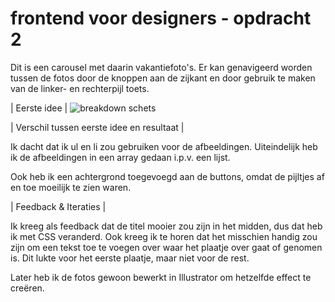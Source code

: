 # frontend voor designers - opdracht 2

Dit is een carousel met daarin vakantiefoto's. Er kan genavigeerd worden tussen de fotos door de knoppen aan de zijkant en door gebruik te maken van de linker- en rechterpijl toets.

| Eerste idee |
![breakdown schets](frontendvoordesigners/opdracht2/images/breakdown-schets.jpg)


| Verschil tussen eerste idee en resultaat |

Ik dacht dat ik ul en li zou gebruiken voor de afbeeldingen. Uiteindelijk heb ik de afbeeldingen in een array gedaan i.p.v. een lijst.

Ook heb ik een achtergrond toegevoegd aan de buttons, omdat de pijltjes af en toe moeilijk te zien waren.

| Feedback & Iteraties |

Ik kreeg als feedback dat de titel mooier zou zijn in het midden, dus dat heb ik met CSS veranderd.
Ook kreeg ik te horen dat het misschien handig zou zijn om een tekst toe te voegen over waar het plaatje over gaat of genomen is. Dit lukte voor het eerste plaatje, maar niet voor de rest.

Later heb ik de fotos gewoon bewerkt in Illustrator om hetzelfde effect te creëren.


